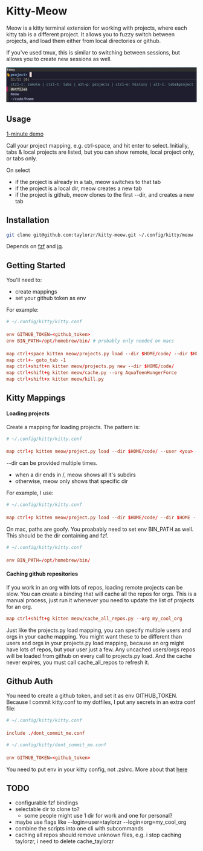 # Kitty-Meow

Meow is a kitty terminal extension for working with projects, where each kitty tab is a different
project. It allows you to fuzzy switch between projects, and load them either from local directories or github.

If you've used tmux, this is similar to switching between sessions, but allows you to
create new sessions as well.

![Meow Screenshot](screenshot.png)


## Usage

[1-minute demo](https://www.youtube.com/watch?v=Qm8Xl4GAylI)

Call your project mapping, e.g. ctrl-space, and hit enter to select. Initially, tabs & local projects
are listed, but you can show remote, local project only, or tabs only.

On select

- if the project is already in a tab, meow switches to that tab
- if the project is a local dir, meow creates a new tab
- if the project is github, meow clones to the first --dir, and creates a new tab

## Installation

```sh
git clone git@github.com:taylorzr/kitty-meow.git ~/.config/kitty/meow
```

Depends on [fzf](https://github.com/junegunn/fzf/) and [jq](https://github.com/stedolan/jq).

## Getting Started

You'll need to:

- create mappings
- set your github token as env

For example:

```conf
# ~/.config/kitty/kitty.conf

env GITHUB_TOKEN=<github_token>
env BIN_PATH=/opt/homebrew/bin/ # probably only needed on macs

map ctrl+space kitten meow/projects.py load --dir $HOME/code/ --dir $HOME --dir $HOME/.config/kitty/meow --user taylorzr
map ctrl+- goto_tab -1
map ctrl+shift+n kitten meow/projects.py new --dir $HOME/code/
map ctrl+shift+g kitten meow/cache.py --org AquaTeenHungerForce
map ctrl+shift+x kitten meow/kill.py
```

## Kitty Mappings

#### Loading projects

Create a mapping for loading projects. The pattern is:

```conf
# ~/.config/kitty/kitty.conf

map ctrl+p kitten meow/project.py load --dir $HOME/code/ --user <you> --org <github_org>
```

--dir can be provided multiple times.

- when a dir ends in /, meow shows all it's subdirs
- otherwise, meow only shows that specific dir

For example, I use:

```conf
# ~/.config/kitty/kitty.conf

map ctrl+p kitten meow/project.py load --dir $HOME/code/ --dir $HOME --dir $HOME/.config/kitty/meow --org my_cool_org
```

On mac, paths are goofy. You proabably need to set env BIN_PATH as well. This should be the dir
containing and fzf.

```conf
# ~/.config/kitty/kitty.conf

env BIN_PATH=/opt/homebrew/bin/
```

#### Caching github repositories

If you work in an org with lots of repos, loading remote projects can be slow. You can create a
binding that will cache all the repos for orgs. This is a manual process, just run it whenever you
need to update the list of projects for an org.

```conf
map ctrl+shift+g kitten meow/cache_all_repos.py --org my_cool_org
```

Just like the projects.py load mapping, you can specify multiple users and orgs in your cache mapping.
You might want these to be different than users and orgs in your projects.py load mapping, because an
org might have lots of repos, but your user just a few. Any uncached users/orgs repos will be
loaded from github on every call to projects.py load. And the cache never expires, you must call
cache_all_repos to refresh it.

## Github Auth

You need to create a github token, and set it as env GITHUB_TOKEN. Because I commit kitty.conf to my
dotfiles, I put any secrets in an extra conf file:

```conf
# ~/.config/kitty/kitty.conf

include ./dont_commit_me.conf
```

```conf
# ~/.config/kitty/dont_commit_me.conf

env GITHUB_TOKEN=<github_token>
```

You need to put env in your kitty config, not .zshrc. More about that [here](https://sw.kovidgoyal.net/kitty/faq/#things-behave-differently-when-running-kitty-from-system-launcher-vs-from-another-terminal)

## TODO

- configurable fzf bindings
- selectable dir to clone to?
  - some people might use 1 dir for work and one for personal?
- maybe use flags like --login=user=taylorzr --login=org=my_cool_org
- combine the scripts into one cli with subcommands
- caching all repos should remove unknown files, e.g. i stop caching taylorzr, i need to delete
  cache_taylorzr
